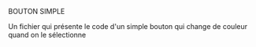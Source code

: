 BOUTON SIMPLE

Un fichier qui présente le code d'un simple bouton qui change de couleur quand on le sélectionne 